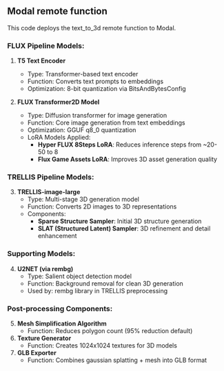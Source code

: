 
## Modal remote function
This code deploys the text_to_3d remote function to Modal.

### FLUX Pipeline Models:
1. **T5 Text Encoder** 
   - Type: Transformer-based text encoder
   - Function: Converts text prompts to embeddings
   - Optimization: 8-bit quantization via BitsAndBytesConfig

2. **FLUX Transformer2D Model**
   - Type: Diffusion transformer for image generation
   - Function: Core image generation from text embeddings
   - Optimization: GGUF q8_0 quantization
   - LoRA Models Applied:
     - **Hyper FLUX 8Steps LoRA**: Reduces inference steps from ~20-50 to 8
     - **Flux Game Assets LoRA**: Improves 3D asset generation quality

### TRELLIS Pipeline Models:
3. **TRELLIS-image-large**
   - Type: Multi-stage 3D generation model
   - Function: Converts 2D images to 3D representations
   - Components:
     - **Sparse Structure Sampler**: Initial 3D structure generation
     - **SLAT (Structured Latent) Sampler**: 3D refinement and detail enhancement

### Supporting Models:
4. **U2NET (via rembg)**
   - Type: Salient object detection model
   - Function: Background removal for clean 3D generation
   - Used by: rembg library in TRELLIS preprocessing

### Post-processing Components:
5. **Mesh Simplification Algorithm**
   - Function: Reduces polygon count (95% reduction default)
6. **Texture Generator**
   - Function: Creates 1024x1024 textures for 3D models
7. **GLB Exporter**
   - Function: Combines gaussian splatting + mesh into GLB format

